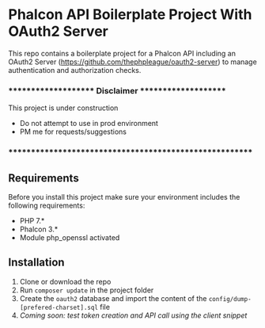 # Phalcon API Boilerplate Project With OAuth2 Server

This repo contains a boilerplate project for a Phalcon API including an OAuth2 Server (https://github.com/thephpleague/oauth2-server) to manage authentication and authorization checks.

### ******************* Disclaimer *******************

This project is under construction
* Do not attempt to use in prod environment
* PM me for requests/suggestions

### ******************************************************


## Requirements

Before you install this project make sure your environment includes the following requirements:

* PHP 7.*
* Phalcon 3.*
* Module php_openssl activated

## Installation

1) Clone or download the repo
2) Run `composer update` in the project folder
3) Create the `oauth2` database and import the content of the `config/dump-[prefered-charset].sql` file
4) *Coming soon: test token creation and API call using the client snippet* 
